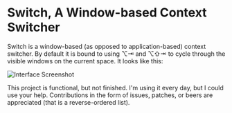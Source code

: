 Switch, A Window-based Context Switcher
=======================================

Switch is a window-based (as opposed to application-based) context switcher. By default it is bound to using ⌥⇥ and ⌥⇧⇥ to cycle through the visible windows on the current space. It looks like this:

![Interface Screenshot](http://numist.net/random/switch.png)

This project is functional, but not finished. I'm using it every day, but I could use your help. Contributions in the form of issues, patches, or beers are appreciated (that is a reverse-ordered list).
